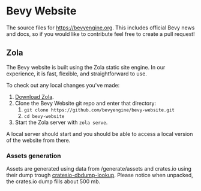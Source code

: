 # Bevy Website

The source files for https://bevyengine.org. This includes official Bevy news and docs, so if you would like to contribute feel free to create a pull request!

## Zola

The Bevy website is built using the Zola static site engine. In our experience, it is fast, flexible, and straightforward to use.

To check out any local changes you've made:
1. [Download Zola](https://www.getzola.org/).
2. Clone the Bevy Website git repo and enter that directory:
    1. `git clone https://github.com/bevyengine/bevy-website.git`
    2. `cd bevy-website`
3. Start the Zola server with `zola serve`.

A local server should start and you should be able to access a local version of the website from there.

### Assets generation

Assets are generated using data from /generate/assets and crates.io using their dump trough [cratesio-dbdump-lookup](https://github.com/alyti/cratesio-dbdump-lookup).
Please notice when unpacked, the crates.io dump fills about 500 mb.
